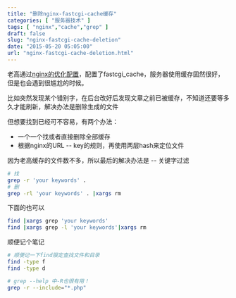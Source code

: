 ```yaml
---
title: "删除nginx-fastcgi-cache缓存"
categories: [ "服务器技术" ]
tags: [ "nginx","cache","grep" ]
draft: false
slug: "nginx-fastcgi-cache-deletion"
date: "2015-05-20 05:05:00"
url: "nginx-fastcgi-cache-deletion.html"
---
```


老高通过[nginx的优化配置][1]，配置了fastcgi_cache，服务器使用缓存固然很好，但是也会遇到很尴尬的时候。

比如突然发现某个错别字，在后台改好后发现文章之前已被缓存，不知道还要等多久才能刷新，解决办法是删除生成的文件

但想要找到已经可不容易，有两个办法：

- 一个一个找或者直接删除全部缓存
- 根据nginx的URL -- key的规则，再使用两层hash来定位文件

因为老高缓存的文件数不多，所以最后的解决办法是 -- 关键字过滤

```bash
# 找
grep -r 'your keywords' .
# 删
grep -rl 'your keywords' . |xargs rm
```

下面的也可以

```bash
find |xargs grep 'your keywords'
find |xargs grep -l 'your keywords'|xargs rm
```

顺便记个笔记

```bash
# 顺便记一下find限定查找文件和目录
find -type f
find -type d

# grep --help 中-R也很有用！
grep -r --include="*.php"
```


  [1]: https://blog.phpgao.com/nginx_optimization.html#fastcgi_cache